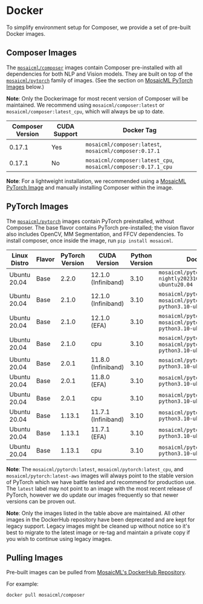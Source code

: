 # Docker

To simplify environment setup for Composer, we provide a set of pre-built Docker images.

## Composer Images

The [`mosaicml/composer`](https://hub.docker.com/r/mosaicml/composer) images contain Composer pre-installed with
all dependencies for both NLP and Vision models. They are built on top of the
[`mosaicml/pytorch`](https://hub.docker.com/r/mosaicml/pytorch) family of images.
(See the section on [MosaicML PyTorch Images](#pytorch-images) below.)

**Note**: Only the Dockerimage for most recent version of Composer will be maintained. We recommend using
`mosaicml/composer:latest` or `mosaicml/composer:latest_cpu`, which will always be up to date.

<!-- BEGIN_COMPOSER_BUILD_MATRIX -->
| Composer Version | CUDA Support | Docker Tag                                                     |
| ---------------- | ------------ | -------------------------------------------------------------- |
| 0.17.1           | Yes          | `mosaicml/composer:latest`, `mosaicml/composer:0.17.1`         |
| 0.17.1           | No           | `mosaicml/composer:latest_cpu`, `mosaicml/composer:0.17.1_cpu` |
<!-- END_COMPOSER_BUILD_MATRIX -->

**Note**: For a lightweight installation, we recommended using a [MosaicML PyTorch Image](#pytorch-images) and manually
installing Composer within the image.

## PyTorch Images

The [`mosaicml/pytorch`](https://hub.docker.com/r/mosaicml/pytorch) images contain PyTorch preinstalled, without Composer.
The base flavor contains PyTorch pre-installed; the vision flavor also includes OpenCV, MM Segmentation, and FFCV dependencies.
To install composer, once inside the image, run `pip install mosaicml`.

<!-- BEGIN_PYTORCH_BUILD_MATRIX -->
| Linux Distro | Flavor | PyTorch Version | CUDA Version        | Python Version | Docker Tags                                                                              |
| ------------ | ------ | --------------- | ------------------- | -------------- | ---------------------------------------------------------------------------------------- |
| Ubuntu 20.04 | Base   | 2.2.0           | 12.1.0 (Infiniband) | 3.10           | `mosaicml/pytorch:2.2.0_cu121-nightly20231024-python3.10-ubuntu20.04`                    |
| Ubuntu 20.04 | Base   | 2.1.0           | 12.1.0 (Infiniband) | 3.10           | `mosaicml/pytorch:latest`, `mosaicml/pytorch:2.1.0_cu121-python3.10-ubuntu20.04`         |
| Ubuntu 20.04 | Base   | 2.1.0           | 12.1.0 (EFA)        | 3.10           | `mosaicml/pytorch:latest-aws`, `mosaicml/pytorch:2.1.0_cu121-python3.10-ubuntu20.04-aws` |
| Ubuntu 20.04 | Base   | 2.1.0           | cpu                 | 3.10           | `mosaicml/pytorch:latest_cpu`, `mosaicml/pytorch:2.1.0_cpu-python3.10-ubuntu20.04`       |
| Ubuntu 20.04 | Base   | 2.0.1           | 11.8.0 (Infiniband) | 3.10           | `mosaicml/pytorch:2.0.1_cu118-python3.10-ubuntu20.04`                                    |
| Ubuntu 20.04 | Base   | 2.0.1           | 11.8.0 (EFA)        | 3.10           | `mosaicml/pytorch:2.0.1_cu118-python3.10-ubuntu20.04-aws`                                |
| Ubuntu 20.04 | Base   | 2.0.1           | cpu                 | 3.10           | `mosaicml/pytorch:2.0.1_cpu-python3.10-ubuntu20.04`                                      |
| Ubuntu 20.04 | Base   | 1.13.1          | 11.7.1 (Infiniband) | 3.10           | `mosaicml/pytorch:1.13.1_cu117-python3.10-ubuntu20.04`                                   |
| Ubuntu 20.04 | Base   | 1.13.1          | 11.7.1 (EFA)        | 3.10           | `mosaicml/pytorch:1.13.1_cu117-python3.10-ubuntu20.04-aws`                               |
| Ubuntu 20.04 | Base   | 1.13.1          | cpu                 | 3.10           | `mosaicml/pytorch:1.13.1_cpu-python3.10-ubuntu20.04`                                     |
<!-- END_PYTORCH_BUILD_MATRIX -->

**Note**: The `mosaicml/pytorch:latest`, `mosaicml/pytorch:latest_cpu`, and `mosaicml/pytorch:latest-aws`
images will always point to the stable version of PyTorch which we have battle tested and recommend for production use.  The `latest` label
may not point to an image with the most recent release of PyTorch, however we do update our images frequently so that newer versions can
be proven out.

**Note**: Only the images listed in the table above are maintained.  All other images in the DockerHub repository have been deprecated
and are kept for legacy support.  Legacy images might be cleaned up without notice so it's best to migrate to the latest image or re-tag and maintain
a private copy if you wish to continue using legacy images.

## Pulling Images

Pre-built images can be pulled from [MosaicML's DockerHub Repository](https://hub.docker.com/u/mosaicml).

For example:

<!--pytest.mark.skip-->
```bash
docker pull mosaicml/composer
```
